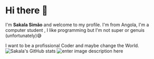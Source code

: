 # Hi there  👋

 I'm **Sakala Simão** and welcome to my profile. I'm from Angola, I'm a computer student , I like programming but I'm not super or genuis (unfortunately)😅 

I want to be a profissional Coder and maybe  change the World.
![Sakala's GitHub stats](https://github-readme-stats.vercel.app/api?sakalasimao=anuraghazra&count_private=true)
![enter image description here](https://camo.githubusercontent.com/2309797487e5e969659a3b545c96151807b04120a9cc2985f632ec94ba00c9f3/68747470733a2f2f6d656469612e67697068792e636f6d2f6d656469612f53576f536b4e36447854737a71494b4571762f67697068792e676966)


